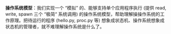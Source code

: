 **操作系统模型**：我们实现一个 “模拟” 的、能够支持单个应用程序执行 (提供 read, write, spawn 三个 “极简“ 系统调用) 的操作系统模型，帮助理解操操作系统的工作原理。把待运行的程序 (hello.py, proc.py 等) 想象成状态机、操作系统想象成状态机的管理者，就不难理解操作系统是什么了。
